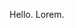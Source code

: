 Hello.  Lorem.

<!---
Frungy/Frungy is a ✨ special ✨ repository because its `README.md` (this file) appears on your GitHub profile.
You can click the Preview link to take a look at your changes.
--->
